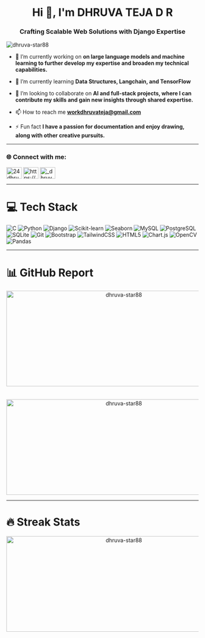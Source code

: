 <h1 align="center">Hi 👋, I'm DHRUVA TEJA D R</h1>
<h3 align="center">Crafting Scalable Web Solutions with Django Expertise</h3>

<p align="left"> <img src="https://komarev.com/ghpvc/?username=dhruva-star88&label=Profile%20views&color=0e75b6&style=flat" alt="dhruva-star88" /> </p>

- 🔭 I’m currently working on **on large language models and machine learning to further develop my expertise and broaden my technical capabilities.**

- 🌱 I’m currently learning **Data Structures, Langchain, and TensorFlow**

- 👯 I’m looking to collaborate on **AI and full-stack projects, where I can contribute my skills and gain new insights through shared expertise.**

- 📫 How to reach me **workdhruvateja@gmail.com**

- ⚡ Fun fact **I have a passion for documentation and enjoy drawing, along with other creative pursuits.**
---


### 🌐 Connect with me:

<p align="left">
<a href="https://twitter.com/24dhruvvv91499" target="blank"><img align="center" src="https://raw.githubusercontent.com/rahuldkjain/github-profile-readme-generator/master/src/images/icons/Social/twitter.svg" alt="24dhruvvv91499" height="30" width="40" /></a>
<a href="https://linkedin.com/in/https://www.linkedin.com/in/dhruva-teja-d-r-21478229a/" target="blank"><img align="center" src="https://raw.githubusercontent.com/rahuldkjain/github-profile-readme-generator/master/src/images/icons/Social/linked-in-alt.svg" alt="https://www.linkedin.com/in/dhruva-teja-d-r-21478229a/" height="30" width="40" /></a>
<a href="https://instagram.com/_dhruva_dr_" target="blank"><img align="center" src="https://raw.githubusercontent.com/rahuldkjain/github-profile-readme-generator/master/src/images/icons/Social/instagram.svg" alt="_dhruva_dr_" height="30" width="40" /></a>
</p>

___


# 💻 Tech Stack
![C](https://img.shields.io/badge/c-%2300599C.svg?style=for-the-badge&logo=c&logoColor=white) 
![Python](https://img.shields.io/badge/python-3670A0?style=for-the-badge&logo=python&logoColor=ffdd54) 
![Django](https://img.shields.io/badge/django-%23092E20.svg?style=for-the-badge&logo=django&logoColor=white) 
![Scikit-learn](https://img.shields.io/badge/scikit%20learn-%23F7931E.svg?style=for-the-badge&logo=scikit-learn&logoColor=white) 
![Seaborn](https://img.shields.io/badge/seaborn-%230E7B8E.svg?style=for-the-badge&logo=seaborn&logoColor=white) 
![MySQL](https://img.shields.io/badge/mysql-4479A1.svg?style=for-the-badge&logo=mysql&logoColor=white) 
![PostgreSQL](https://img.shields.io/badge/postgresql-%23316192.svg?style=for-the-badge&logo=postgresql&logoColor=white) 
![SQLite](https://img.shields.io/badge/sqlite-%2307405e.svg?style=for-the-badge&logo=sqlite&logoColor=white)
![Git](https://img.shields.io/badge/git-%23F1502F.svg?style=for-the-badge&logo=git&logoColor=white) 
![Bootstrap](https://img.shields.io/badge/bootstrap-%2386A8E7.svg?style=for-the-badge&logo=bootstrap&logoColor=white) 
![TailwindCSS](https://img.shields.io/badge/tailwindcss-%2338B2AC.svg?style=for-the-badge&logo=tailwind-css&logoColor=white) 
![HTML5](https://img.shields.io/badge/html5-%23E34F26.svg?style=for-the-badge&logo=html5&logoColor=white) 
![Chart.js](https://img.shields.io/badge/chart.js-%23FF6384.svg?style=for-the-badge&logo=chart.js&logoColor=white) 
![OpenCV](https://img.shields.io/badge/opencv-%23FF6F00.svg?style=for-the-badge&logo=opencv&logoColor=white) 
![Pandas](https://img.shields.io/badge/pandas-%23150458.svg?style=for-the-badge&logo=pandas&logoColor=white)
___

# 📊 GitHub Report
<p align="center">
  <img 
    src="https://github-readme-stats.vercel.app/api/top-langs?username=dhruva-star88&show_icons=true&locale=en&layout=compact&disable_animations=false&theme=react&include_all_commits=true&count_private=true" 
    alt="dhruva-star88"
    width="600" 
    height="250" 
    style="margin-bottom: 20px;" />
</p>

<p align="center">
  <img 
    src="https://github-readme-stats.vercel.app/api?username=dhruva-star88&show_icons=true&locale=en&layout=compact&include_all_commits=true&count_private=true&theme=react" 
    alt="dhruva-star88" 
    width="600" 
    height="250" />
</p>

___

# 🔥 Streak Stats

<p align="center">
  <img 
    src="https://github-readme-streak-stats.herokuapp.com/?user=dhruva-star88&show_icons=true&locale=en&layout=compact&theme=dark&disable_animations=false&include_all_commits=true&count_private=true" 
    alt="dhruva-star88" 
    width="600" 
    height="250" 
    style="margin-bottom: 20px;" />
</p>




